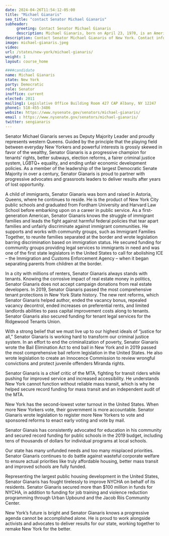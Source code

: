 ```yaml
---
date: 2024-04-26T11:54:12-05:00
title: "Michael Gianaris"
seo_title: "contact Senator Michael Gianaris"
subheader:
     greeting: Contact Senator Michael Gianaris
     description: Michael Gianaris, born on April 23, 1970, is an American politician and attorney hailing from Queens, New York. He is a proud representative of District 12 in the New York State Senate since 2011.
description: Contact Senator Michael Gianaris of New York. Contact information for Michael Gianaris includes email address, phone number, and mailing address.
image: michael-gianaris.jpeg
video:
url: /states/new-york/michael-gianaris/
weight: 1
layout: course_home

####candidate
name: Michael Gianaris
state: New York
party: Democratic
role: Senator
inoffice: current
elected: 2011
mailing1: Legislative Office Building Room 427 CAP Albany, NY 12247
phone1: 518-455-3486
website: https://www.nysenate.gov/senators/michael-gianaris/
email : https://www.nysenate.gov/senators/michael-gianaris/
twitter: sengianaris
---
```


Senator Michael Gianaris serves as Deputy Majority Leader and proudly represents western Queens. Guided by the principle that the playing field between everyday New Yorkers and powerful interests is grossly skewed in favor of the wealthy, Senator Gianaris is a progressive champion for tenants’ rights, better subways, election reforms, a fairer criminal justice system, LGBTQ+ equality, and ending unfair economic development policies. As a member of the leadership of the largest Democratic Senate Majority in over a century, Senator Gianaris is proud to partner with progressive advocates and grassroots leaders to deliver results after years of lost opportunity.

A child of immigrants, Senator Gianaris was born and raised in Astoria, Queens, where he continues to reside. He is the product of New York City public schools and graduated from Fordham University and Harvard Law School before embarking upon on a career in public service. As a first-generation American, Senator Gianaris knows the struggle of immigrant families and leads the fight against harmful federal policies that tear apart families and unfairly discriminate against immigrant communities. He supports and works with community groups, such as Immigrant Families Together, to reunite families separated at the border and wrote legislation barring discrimination based on immigration status.  He secured funding for community groups providing legal services to immigrants in need  and was one of the first state legislators in the United States to call for abolishing ICE – the Immigration and Customs Enforcement Agency – when it began separating parents from children at the border.

In a city with millions of renters, Senator Gianaris always stands with tenants. Knowing the corrosive impact of real estate money in politics, Senator Gianaris does not accept campaign donations from real estate developers. In 2019, Senator Gianaris passed the most comprehensive tenant protections in New York State history. The new rent reforms, which Senator Gianaris helped author, ended the vacancy bonus, repealed vacancy decontrol, ended increases on preferential rents, and limited landlords abilities to pass capital improvement costs along to tenants. Senator Gianaris also secured funding for tenant legal services for the Ridgewood Tenants Union.

With a strong belief that we must live up to our highest ideals of “justice for all,” Senator Gianaris is working hard to transform our criminal justice system. In an effort to end the criminalization of poverty, Senator Gianaris wrote the Bail Elimination Act to end bail in New York and in 2019 passed the most comprehensive bail reform legislation in the United States. He also wrote legislation to create an Innocence Commission to review wrongful convictions and protect juvenile offenders Miranda rights.

Senator Gianaris is a chief critic of the MTA, fighting for transit riders while pushing for improved service and increased accessibility. He understands New York cannot function without reliable mass transit, which is why he helped secure record funding for mass transit and an independent audit of the MTA.

New York has the second-lowest voter turnout in the United States. When more New Yorkers vote, their government is more accountable. Senator Gianaris wrote legislation to register more New Yorkers to vote and sponsored reforms to enact early voting and vote by mail.

Senator Gianais has consistently advocated for education in his community and secured record funding for public schools in the 2019 budget, including tens of thousands of dollars for individual programs at local schools.

Our state has many unfunded needs and too many misplaced priorities. Senator Gianaris continues to do battle against wasteful corporate welfare to ensure actual priorities like truly affordable housing, better mass transit and improved schools are fully funded.

Representing the largest public housing development in the United States, Senator Gianaris has fought tirelessly to improve NYCHA on behalf of its residents. Senator Gianaris secured more than $100 million in funds for NYCHA, in addition to funding for job training and violence reduction programming through Urban Upbound and the Jacob Riis Community Center.

New York’s future is bright and Senator Gianaris knows a progressive agenda cannot be accomplished alone. He is proud to work alongside activists and advocates to deliver results for our state, working together to remake New York for the better.
